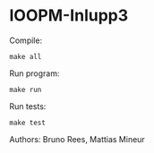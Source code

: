 # IOOPM-Inlupp3

Compile:

`make all`

Run program:

`make run`

Run tests:

`make test`

Authors:
Bruno Rees, Mattias Mineur
